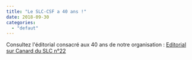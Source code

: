 ```yaml
---
title: "Le SLC-CSF a 40 ans !"
date: 2018-09-30
categories: 
  - "defaut"
---
```


Consultez l'éditorial consacré aux 40 ans de notre organisation : [Editorial sur Canard du SLC n°22](/uploads/CanardduSLC_22_Edito.pdf)
